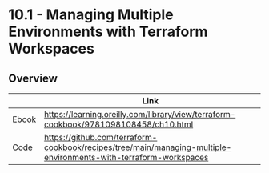 # 10.1 - Managing Multiple Environments with Terraform Workspaces

## Overview

|       | Link                                                                                 |
|-------|--------------------------------------------------------------------------------------|
| Ebook | https://learning.oreilly.com/library/view/terraform-cookbook/9781098108458/ch10.html |
| Code  | https://github.com/terraform-cookbook/recipes/tree/main/managing-multiple-environments-with-terraform-workspaces                   |
